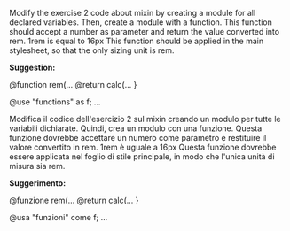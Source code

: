 
Modify the exercise 2 code about mixin by creating a module for all declared variables.
Then, create a module with a function. This function should accept a number as parameter and return the value converted into rem. 1rem is equal to 16px
This function should be applied in the main stylesheet, so that the only sizing unit is rem.

**Suggestion:**

@function rem(...
@return calc(...
}

@use "functions" as f;
...


Modifica il codice dell'esercizio 2 sul mixin creando un modulo per tutte le variabili dichiarate.
Quindi, crea un modulo con una funzione. Questa funzione dovrebbe accettare un numero come parametro e restituire il valore convertito in rem. 1rem è uguale a 16px
Questa funzione dovrebbe essere applicata nel foglio di stile principale, in modo che l'unica unità di misura sia rem.

**Suggerimento:**

@funzione rem(...
@return calc(...
}

@usa "funzioni" come f;
...